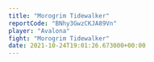 ```yaml
---
title: "Morogrim Tidewalker"
reportCode: "BNhy3GwzCKJA89Vn"
player: "Avalona"
fight: "Morogrim Tidewalker"
date: 2021-10-24T19:01:26.673000+00:00
---
```

